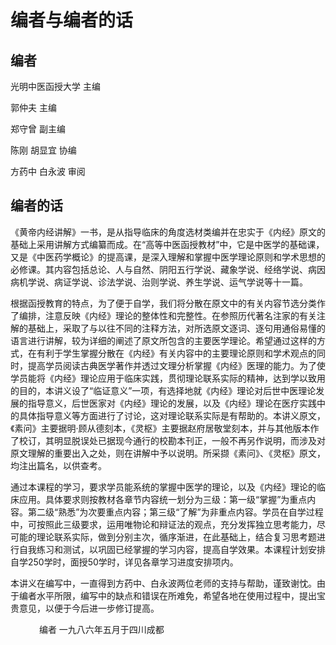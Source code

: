 # 编者与编者的话

## **编者**

光明中医函授大学 主编

郭仲夫 主编

郑守曾 副主编

陈刚 胡显宜 协编

方药中 白永波 审阅

## **编者的话**

《黄帝内经讲解》一书，是从指导临床的角度选材类编并在忠实于《内经》原文的基础上采用讲解方式编纂而成。在“高等中医函授教材”中，它是中医学的基础课，又是《中医药学概论》的提高课，是深入理解和掌握中医学理论原则和学术思想的必修课。其内容包括总论、人与自然、阴阳五行学说、藏象学说、经络学说、病因病机学说、病证学说、诊法学说、治则学说、养生学说、运气学说等十一篇。

根据函授教育的特点，为了便于自学，我们将分散在原文中的有关内容节选分类作了编排，注意反映《内经》理论的整体性和完整性。在参照历代著名注家的有关注解的基础上，采取了与以往不同的注释方法，对所选原文逐词、逐句用通俗易懂的语言进行讲解，较为详细的阐述了原文所包含的主要医学理论。希望通过这样的方式，在有利于学生掌握分散在《内经》有关内容中的主要理论原则和学术观点的同时，提高学员阅读古典医学著作并透过文理分析掌握《内经》医理的能力。为了使学员能将《内经》理论应用于临床实践，贯彻理论联系实际的精神，达到学以致用的目的，本讲义设了“临证意义”一项，有选择地就《内经》理论对后世中医理论发展的指导意义，后世医家对《内经》理论的发展，以及《内经》理论在医疗实践中的具体指导意义等方面进行了讨论，这对理论联系实际是有帮助的。本讲义原文，《素问》主要据明·顾从德刻本，《灵枢》主要据赵府居敬堂刻本，并与其他版本作了校订，其明显脱误处已据现今通行的校勘本刊正，一般不再另作说明，而涉及对原文理解的重要出入之处，则在讲解中予以说明。所采撷《素问》、《灵枢》原文，均注出篇名，以供查考。

通过本课程的学习，要求学员能系统的掌握中医学的理论，以及《内经》理论的临床应用。具体要求则按教材各章节内容统一划分为三级：第一级“掌握”为重点内容。第二级“熟悉”为次要重点内容；第三级“了解”为非重点内容。学员在自学过程中，可按照此三级要求，运用唯物论和辩证法的观点，充分发挥独立思考能力，尽可能的理论联系实际，做到分别主次，循序渐进，在此基础上，结合复习思考题进行自我练习和测试，以巩固已经掌握的学习内容，提高自学效果。本课程计划安排自学250学时，面授50学时，详见各章学习进度安排项内。

本讲义在编写中，一直得到方药中、白永波两位老师的支持与帮助，谨致谢忱。由于编者水平所限，编写中的缺点和错误在所难免，希望各地在使用过程中，提出宝贵意见，以便于今后进一步修订提高。

　
　　编者
一九八六年五月于四川成都

